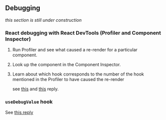 ## Debugging

*this section is still under construction*

### React debugging with React DevTools (Profiler and Component Inspector)

1. Run Profiler and see what caused a re-render for a particular component.
2. Look up the component in the Component Inspector.
3. Learn about which hook corresponds to the number of the hook mentioned in the Profiler to have caused the re-render
   
   see [this](https://stackoverflow.com/a/69263985/3210677) and [this](https://stackoverflow.com/a/73044845/3210677) reply.

### `useDebugValue` hook

See [this reply](https://stackoverflow.com/questions/58869935/show-the-name-of-state-variables-from-usestate-in-react-developer-tool/69773352#69773352)